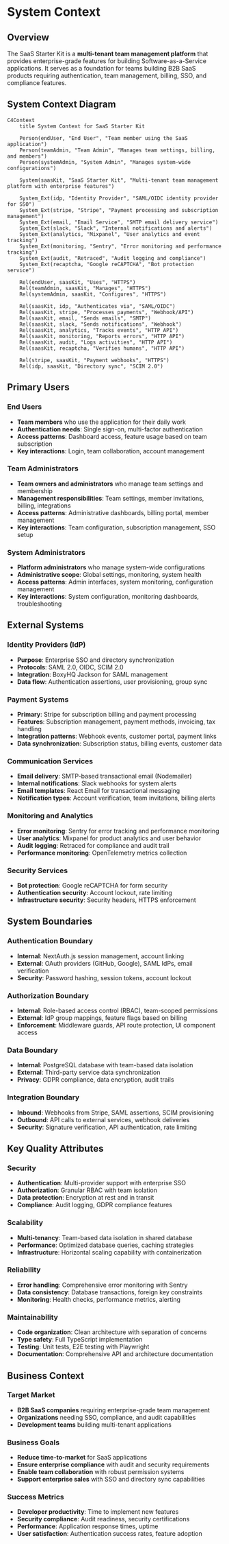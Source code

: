 # System Context

## Overview

The SaaS Starter Kit is a **multi-tenant team management platform** that provides enterprise-grade features for building Software-as-a-Service applications. It serves as a foundation for teams building B2B SaaS products requiring authentication, team management, billing, SSO, and compliance features.

## System Context Diagram

```mermaid
C4Context
    title System Context for SaaS Starter Kit

    Person(endUser, "End User", "Team member using the SaaS application")
    Person(teamAdmin, "Team Admin", "Manages team settings, billing, and members")
    Person(systemAdmin, "System Admin", "Manages system-wide configurations")

    System(saasKit, "SaaS Starter Kit", "Multi-tenant team management platform with enterprise features")

    System_Ext(idp, "Identity Provider", "SAML/OIDC identity provider for SSO")
    System_Ext(stripe, "Stripe", "Payment processing and subscription management")
    System_Ext(email, "Email Service", "SMTP email delivery service")
    System_Ext(slack, "Slack", "Internal notifications and alerts")
    System_Ext(analytics, "Mixpanel", "User analytics and event tracking")
    System_Ext(monitoring, "Sentry", "Error monitoring and performance tracking")
    System_Ext(audit, "Retraced", "Audit logging and compliance")
    System_Ext(recaptcha, "Google reCAPTCHA", "Bot protection service")

    Rel(endUser, saasKit, "Uses", "HTTPS")
    Rel(teamAdmin, saasKit, "Manages", "HTTPS")
    Rel(systemAdmin, saasKit, "Configures", "HTTPS")

    Rel(saasKit, idp, "Authenticates via", "SAML/OIDC")
    Rel(saasKit, stripe, "Processes payments", "Webhook/API")
    Rel(saasKit, email, "Sends emails", "SMTP")
    Rel(saasKit, slack, "Sends notifications", "Webhook")
    Rel(saasKit, analytics, "Tracks events", "HTTP API")
    Rel(saasKit, monitoring, "Reports errors", "HTTP API")
    Rel(saasKit, audit, "Logs activities", "HTTP API")
    Rel(saasKit, recaptcha, "Verifies humans", "HTTP API")

    Rel(stripe, saasKit, "Payment webhooks", "HTTPS")
    Rel(idp, saasKit, "Directory sync", "SCIM 2.0")
```

## Primary Users

### End Users

- **Team members** who use the application for their daily work
- **Authentication needs**: Single sign-on, multi-factor authentication
- **Access patterns**: Dashboard access, feature usage based on team subscription
- **Key interactions**: Login, team collaboration, account management

### Team Administrators

- **Team owners and administrators** who manage team settings and membership
- **Management responsibilities**: Team settings, member invitations, billing, integrations
- **Access patterns**: Administrative dashboards, billing portal, member management
- **Key interactions**: Team configuration, subscription management, SSO setup

### System Administrators

- **Platform administrators** who manage system-wide configurations
- **Administrative scope**: Global settings, monitoring, system health
- **Access patterns**: Admin interfaces, system monitoring, configuration management
- **Key interactions**: System configuration, monitoring dashboards, troubleshooting

## External Systems

### Identity Providers (IdP)

- **Purpose**: Enterprise SSO and directory synchronization
- **Protocols**: SAML 2.0, OIDC, SCIM 2.0
- **Integration**: BoxyHQ Jackson for SAML management
- **Data flow**: Authentication assertions, user provisioning, group sync

### Payment Systems

- **Primary**: Stripe for subscription billing and payment processing
- **Features**: Subscription management, payment methods, invoicing, tax handling
- **Integration patterns**: Webhook events, customer portal, payment links
- **Data synchronization**: Subscription status, billing events, customer data

### Communication Services

- **Email delivery**: SMTP-based transactional email (Nodemailer)
- **Internal notifications**: Slack webhooks for system alerts
- **Email templates**: React Email for transactional messaging
- **Notification types**: Account verification, team invitations, billing alerts

### Monitoring and Analytics

- **Error monitoring**: Sentry for error tracking and performance monitoring
- **User analytics**: Mixpanel for product analytics and user behavior
- **Audit logging**: Retraced for compliance and audit trail
- **Performance monitoring**: OpenTelemetry metrics collection

### Security Services

- **Bot protection**: Google reCAPTCHA for form security
- **Authentication security**: Account lockout, rate limiting
- **Infrastructure security**: Security headers, HTTPS enforcement

## System Boundaries

### Authentication Boundary

- **Internal**: NextAuth.js session management, account linking
- **External**: OAuth providers (GitHub, Google), SAML IdPs, email verification
- **Security**: Password hashing, session tokens, account lockout

### Authorization Boundary

- **Internal**: Role-based access control (RBAC), team-scoped permissions
- **External**: IdP group mappings, feature flags based on billing
- **Enforcement**: Middleware guards, API route protection, UI component access

### Data Boundary

- **Internal**: PostgreSQL database with team-based data isolation
- **External**: Third-party service data synchronization
- **Privacy**: GDPR compliance, data encryption, audit trails

### Integration Boundary

- **Inbound**: Webhooks from Stripe, SAML assertions, SCIM provisioning
- **Outbound**: API calls to external services, webhook deliveries
- **Security**: Signature verification, API authentication, rate limiting

## Key Quality Attributes

### Security

- **Authentication**: Multi-provider support with enterprise SSO
- **Authorization**: Granular RBAC with team isolation
- **Data protection**: Encryption at rest and in transit
- **Compliance**: Audit logging, GDPR compliance features

### Scalability

- **Multi-tenancy**: Team-based data isolation in shared database
- **Performance**: Optimized database queries, caching strategies
- **Infrastructure**: Horizontal scaling capability with containerization

### Reliability

- **Error handling**: Comprehensive error monitoring with Sentry
- **Data consistency**: Database transactions, foreign key constraints
- **Monitoring**: Health checks, performance metrics, alerting

### Maintainability

- **Code organization**: Clean architecture with separation of concerns
- **Type safety**: Full TypeScript implementation
- **Testing**: Unit tests, E2E testing with Playwright
- **Documentation**: Comprehensive API and architecture documentation

## Business Context

### Target Market

- **B2B SaaS companies** requiring enterprise-grade team management
- **Organizations** needing SSO, compliance, and audit capabilities
- **Development teams** building multi-tenant applications

### Business Goals

- **Reduce time-to-market** for SaaS applications
- **Ensure enterprise compliance** with audit and security requirements
- **Enable team collaboration** with robust permission systems
- **Support enterprise sales** with SSO and directory sync capabilities

### Success Metrics

- **Developer productivity**: Time to implement new features
- **Security compliance**: Audit readiness, security certifications
- **Performance**: Application response times, uptime
- **User satisfaction**: Authentication success rates, feature adoption
